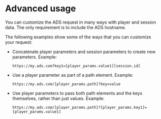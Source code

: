 # Advanced usage<a name="variables-advanced-usage"></a>

You can customize the ADS request in many ways with player and session data\. The only requirement is to include the ADS hostname\.

The following examples show some of the ways that you can customize your request:
+ Concatenate player parameters and session parameters to create new parameters\. Example: 

  ```
  https://my.ads.com?key1=[player_params.value1][session.id]
  ```
+ Use a player parameter as part of a path element\. Example:

  ```
  https://my.ads.com/[player_params.path]?key=value
  ```
+ Use player parameters to pass both path elements and the keys themselves, rather than just values\. Example: 

  ```
  https://my.ads.com/[player_params.path]?[player_params.key1]=[player_params.value1]
  ```